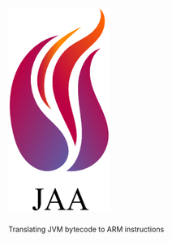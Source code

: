 # <img src="https://raw.githubusercontent.com/ImanHosseini/JAA/master/logo_name.png?token=ALm-WY2akVBD3QhpgNfoPbgj5slT2GYqks5a_ChswA%3D%3D" width="200" height="400" />
Translating JVM bytecode to ARM instructions
